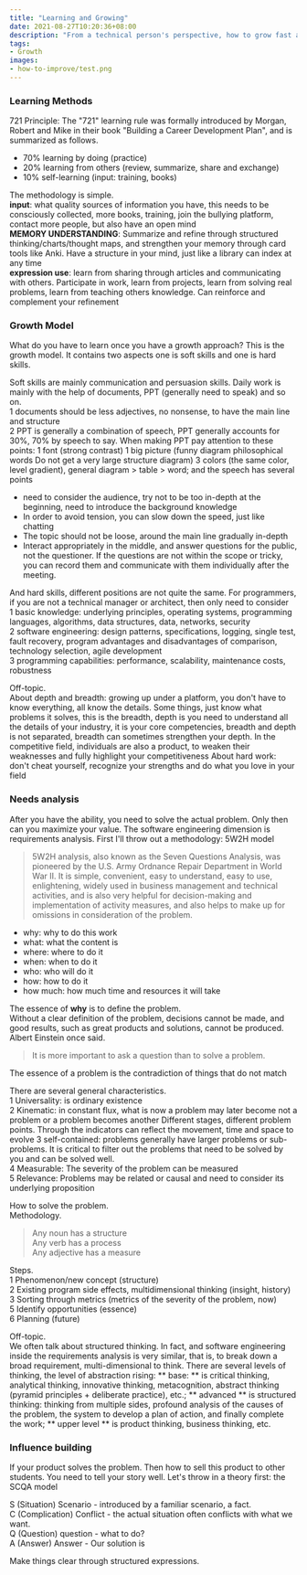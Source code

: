 ```yaml
---
title: "Learning and Growing"
date: 2021-08-27T10:20:36+08:00
description: "From a technical person's perspective, how to grow fast and how to build your own growth model"
tags:
- Growth
images:
- how-to-improve/test.png
---
```

### Learning Methods

721 Principle: The "721" learning rule was formally introduced by Morgan, Robert and Mike in their book "Building a Career Development Plan", and is summarized as follows.

* 70% learning by doing (practice)
* 20% learning from others (review, summarize, share and exchange)  
* 10% self-learning (input: training, books)  

The methodology is simple.  
**input**: what quality sources of information you have, this needs to be consciously collected, more books, training, join the bullying platform, contact more people, but also have an open mind  
**MEMORY UNDERSTANDING**: Summarize and refine through structured thinking/charts/thought maps, and strengthen your memory through card tools like Anki. Have a structure in your mind, just like a library can index at any time  
**expression use**: learn from sharing through articles and communicating with others. Participate in work, learn from projects, learn from solving real problems, learn from teaching others knowledge. Can reinforce and complement your refinement  

### Growth Model

What do you have to learn once you have a growth approach? This is the growth model. It contains two aspects one is soft skills and one is hard skills.

Soft skills are mainly communication and persuasion skills. Daily work is mainly with the help of documents, PPT (generally need to speak) and so on.  
1 documents should be less adjectives, no nonsense, to have the main line and structure  
2 PPT is generally a combination of speech, PPT generally accounts for 30%, 70% by speech to say. When making PPT pay attention to these points: 1 font (strong contrast) 1 big picture (funny diagram philosophical words Do not get a very large structure diagram) 3 colors (the same color, level gradient), general diagram > table > word; and the speech has several points    

* need to consider the audience, try not to be too in-depth at the beginning, need to introduce the background knowledge  
* In order to avoid tension, you can slow down the speed, just like chatting  
* The topic should not be loose, around the main line gradually in-depth  
* Interact appropriately in the middle, and answer questions for the public, not the questioner. If the questions are not within the scope or tricky, you can record them and communicate with them individually after the meeting.  

And hard skills, different positions are not quite the same. For programmers, if you are not a technical manager or architect, then only need to consider  
1 basic knowledge: underlying principles, operating systems, programming languages, algorithms, data structures, data, networks, security  
2 software engineering: design patterns, specifications, logging, single test, fault recovery, program advantages and disadvantages of comparison, technology selection, agile development  
3 programming capabilities: performance, scalability, maintenance costs, robustness

Off-topic.  
About depth and breadth: growing up under a platform, you don't have to know everything, all know the details. Some things, just know what problems it solves, this is the breadth, depth is you need to understand all the details of your industry, it is your core competencies, breadth and depth is not separated, breadth can sometimes strengthen your depth. In the competitive field, individuals are also a product, to weaken their weaknesses and fully highlight your competitiveness
About hard work: don't cheat yourself, recognize your strengths and do what you love in your field

### Needs analysis

After you have the ability, you need to solve the actual problem. Only then can you maximize your value. The software engineering dimension is requirements analysis. First I'll throw out a methodology: 5W2H model
> 5W2H analysis, also known as the Seven Questions Analysis, was pioneered by the U.S. Army Ordnance Repair Department in World War II. It is simple, convenient, easy to understand, easy to use, enlightening, widely used in business management and technical activities, and is also very helpful for decision-making and implementation of activity measures, and also helps to make up for omissions in consideration of the problem.

* why: why to do this work  
* what: what the content is  
* where: where to do it  
* when: when to do it  
* who: who will do it  
* how: how to do it  
* how much: how much time and resources it will take  

The essence of **why** is to define the problem.  
Without a clear definition of the problem, decisions cannot be made, and good results, such as great products and solutions, cannot be produced. Albert Einstein once said.
> It is more important to ask a question than to solve a problem.

The essence of a problem is the contradiction of things that do not match

There are several general characteristics.  
1 Universality: is ordinary existence  
2 Kinematic: in constant flux, what is now a problem may later become not a problem or a problem becomes another
         Different stages, different problem points. Through the indicators can reflect the movement, time and space to evolve
3 self-contained: problems generally have larger problems or sub-problems. It is critical to filter out the problems that need to be solved by you and can be solved well.  
4 Measurable: The severity of the problem can be measured  
5 Relevance: Problems may be related or causal and need to consider its underlying proposition  

How to solve the problem.  
Methodology.
> Any noun has a structure  
> Any verb has a process  
> Any adjective has a measure  

Steps.  
1 Phenomenon/new concept (structure)  
2 Existing program side effects, multidimensional thinking (insight, history)  
3 Sorting through metrics (metrics of the severity of the problem, now)  
5 Identify opportunities (essence)  
6 Planning (future)  

Off-topic.  
We often talk about structured thinking. In fact, and software engineering inside the requirements analysis is very similar, that is, to break down a broad requirement, multi-dimensional to think. There are several levels of thinking, the level of abstraction rising: ** base: ** is critical thinking, analytical thinking, innovative thinking, metacognition, abstract thinking (pyramid principles + deliberate practice), etc.; ** advanced ** is structured thinking: thinking from multiple sides, profound analysis of the causes of the problem, the system to develop a plan of action, and finally complete the work; ** upper level ** is product thinking, business thinking, etc.

### Influence building

If your product solves the problem. Then how to sell this product to other students. You need to tell your story well.
Let's throw in a theory first: the SCQA model

S (Situation) Scenario - introduced by a familiar scenario, a fact.  
C (Complication) Conflict - the actual situation often conflicts with what we want.  
Q (Question) question - what to do?  
A (Answer) Answer - Our solution is  

Make things clear through structured expressions.
